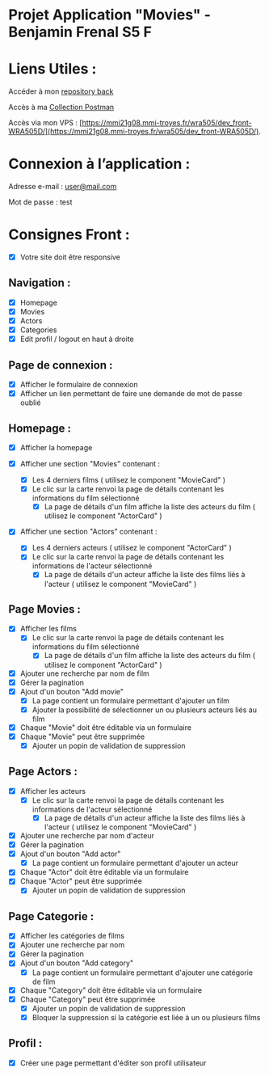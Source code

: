 # Projet Application "Movies" - Benjamin Frenal S5 F

# Liens Utiles :
Accéder à mon [repository back](https://github.com/benjamin-frenal/dev_back-WRA506D)

Accès à ma [Collection Postman](https://mmi21g08.mmi-troyes.fr/wra506/postman.json)

Accès via mon VPS : [https://mmi21g08.mmi-troyes.fr/wra505/dev_front-WRA505D/](https://mmi21g08.mmi-troyes.fr/wra505/dev_front-WRA505D/).

# Connexion à l’application :
Adresse e-mail : user@mail.com

Mot de passe : test

# Consignes Front :

- [x] Votre site doit être responsive

## Navigation :

- [x] Homepage
- [x] Movies
- [x] Actors
- [x] Categories
- [x] Edit profil / logout en haut à droite

## Page de connexion :

- [x] Afficher le formulaire de connexion
- [x] Afficher un lien permettant de faire une demande de mot de passe oublié

## Homepage :

- [x] Afficher la homepage

- [x] Afficher une section "Movies" contenant :
    - [x] Les 4 derniers films ( utilisez le component "MovieCard" )
    - [x] Le clic sur la carte renvoi la page de détails contenant les informations du film sélectionné
        - [x] La page de détails d'un film affiche la liste des acteurs du film ( utilisez le component "ActorCard" )

- [x] Afficher une section "Actors" contenant :
    - [x] Les 4 derniers acteurs ( utilisez le component "ActorCard" )
    - [x] Le clic sur la carte renvoi la page de détails contenant les informations de l'acteur sélectionné
        - [x] La page de détails d'un acteur affiche la liste des films liés à l'acteur ( utilisez le component "MovieCard" )

## Page Movies :

- [x] Afficher les films
    - [x] Le clic sur la carte renvoi la page de détails contenant les informations du film sélectionné
        - [x] La page de détails d'un film affiche la liste des acteurs du film ( utilisez le component "ActorCard" )
- [x] Ajouter une recherche par nom de film
- [x] Gérer la pagination
- [x] Ajout d'un bouton "Add movie"
    - [x] La page contient un formulaire permettant d'ajouter un film
    - [x] Ajouter la possibilité de sélectionner un ou plusieurs acteurs liés au film
- [x] Chaque "Movie" doit être éditable via un formulaire
- [x] Chaque "Movie" peut être supprimée
    - [x] Ajouter un popin de validation de suppression

## Page Actors :

- [x] Afficher les acteurs
    - [x] Le clic sur la carte renvoi la page de détails contenant les informations de l'acteur sélectionné
        - [x] La page de détails d'un acteur affiche la liste des films liés à l'acteur ( utilisez le component "MovieCard" )
- [x] Ajouter une recherche par nom d'acteur
- [x] Gérer la pagination
- [x] Ajout d'un bouton "Add actor"
    - [x] La page contient un formulaire permettant d'ajouter un acteur
- [x] Chaque "Actor" doit être éditable via un formulaire
- [x] Chaque "Actor" peut être supprimée
    - [x] Ajouter un popin de validation de suppression

## Page Categorie :

- [x] Afficher les catégories de films
- [x] Ajouter une recherche par nom
- [x] Gérer la pagination
- [x] Ajout d'un bouton "Add category"
    - [x] La page contient un formulaire permettant d'ajouter une catégorie de film
- [x] Chaque "Category" doit être éditable via un formulaire
- [x] Chaque "Category" peut être supprimée
    - [x] Ajouter un popin de validation de suppression
    - [x] Bloquer la suppression si la catégorie est liée à un ou plusieurs films

## Profil :

- [x] Créer une page permettant d'éditer son profil utilisateur
